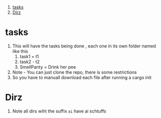 1. [tasks](#tasks)
2. [Dirz](#dirz)

# tasks

1. This will have the tasks being done , each one in its own folder named like this
   1. task1 = t1
   2. task2 - t2
   3. SmellPanty = Drink her pee
2. Note - You can just clone the repo, there is some restrictions
3. So you have to manuall download each file after running a cargo init

# Dirz

1. Note all dirs wiht the suffix `ai` have ai schtuffs
